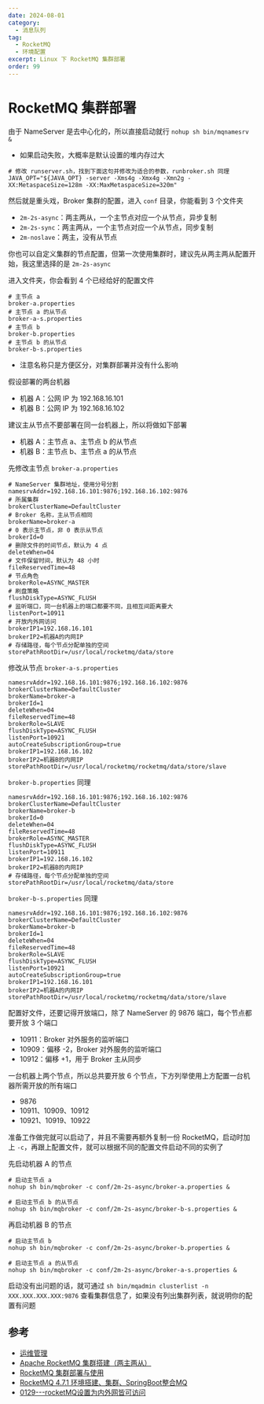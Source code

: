 ```yaml
---
date: 2024-08-01
category:
  - 消息队列
tag:
  - RocketMQ
  - 环境配置
excerpt: Linux 下 RocketMQ 集群部署
order: 99
---
```


# RocketMQ 集群部署

由于 NameServer 是去中心化的，所以直接启动就行 `nohup sh bin/mqnamesrv &`

- 如果启动失败，大概率是默认设置的堆内存过大

```shell
# 修改 runserver.sh，找到下面这句并修改为适合的参数，runbroker.sh 同理
JAVA_OPT="${JAVA_OPT} -server -Xms4g -Xmx4g -Xmn2g -XX:MetaspaceSize=128m -XX:MaxMetaspaceSize=320m"
```

然后就是重头戏，Broker 集群的配置，进入 `conf` 目录，你能看到 3 个文件夹

- `2m-2s-async`：两主两从，一个主节点对应一个从节点，异步复制
- `2m-2s-sync`：两主两从，一个主节点对应一个从节点，同步复制
- `2m-noslave`：两主，没有从节点

你也可以自定义集群的节点配置，但第一次使用集群时，建议先从两主两从配置开始，我这里选择的是 `2m-2s-async`

进入文件夹，你会看到 4 个已经给好的配置文件

```shell
# 主节点 a
broker-a.properties
# 主节点 a 的从节点
broker-a-s.properties
# 主节点 b
broker-b.properties
# 主节点 b 的从节点
broker-b-s.properties
```

- 注意名称只是方便区分，对集群部署并没有什么影响

假设部署的两台机器

- 机器 A：公网 IP 为 192.168.16.101
- 机器 B：公网 IP 为 192.168.16.102

建议主从节点不要部署在同一台机器上，所以将做如下部署

- 机器 A：主节点 a、主节点 b 的从节点
- 机器 B：主节点 b、主节点 a 的从节点

先修改主节点 `broker-a.properties`

```properties
# NameServer 集群地址，使用分号分割
namesrvAddr=192.168.16.101:9876;192.168.16.102:9876
# 所属集群
brokerClusterName=DefaultCluster
# Broker 名称，主从节点相同
brokerName=broker-a
# 0 表示主节点，非 0 表示从节点
brokerId=0
# 删除文件的时间节点，默认为 4 点
deleteWhen=04
# 文件保留时间，默认为 48 小时
fileReservedTime=48
# 节点角色
brokerRole=ASYNC_MASTER
# 刷盘策略
flushDiskType=ASYNC_FLUSH
# 监听端口，同一台机器上的端口都要不同，且相互间距离要大
listenPort=10911
# 开放内外网访问
brokerIP1=192.168.16.101
brokerIP2=机器A的内网IP
# 存储路径，每个节点分配单独的空间
storePathRootDir=/usr/local/rocketmq/data/store
```

修改从节点 `broker-a-s.properties`

```properties
namesrvAddr=192.168.16.101:9876;192.168.16.102:9876
brokerClusterName=DefaultCluster
brokerName=broker-a
brokerId=1
deleteWhen=04
fileReservedTime=48
brokerRole=SLAVE
flushDiskType=ASYNC_FLUSH
listenPort=10921
autoCreateSubscriptionGroup=true
brokerIP1=192.168.16.102
brokerIP2=机器B的内网IP
storePathRootDir=/usr/local/rocketmq/rocketmq/data/store/slave
```

`broker-b.properties` 同理

```properties
namesrvAddr=192.168.16.101:9876;192.168.16.102:9876
brokerClusterName=DefaultCluster
brokerName=broker-b
brokerId=0
deleteWhen=04
fileReservedTime=48
brokerRole=ASYNC_MASTER
flushDiskType=ASYNC_FLUSH
listenPort=10911
brokerIP1=192.168.16.102
brokerIP2=机器B的内网IP
# 存储路径，每个节点分配单独的空间
storePathRootDir=/usr/local/rocketmq/data/store
```

`broker-b-s.properties` 同理

```properties
namesrvAddr=192.168.16.101:9876;192.168.16.102:9876
brokerClusterName=DefaultCluster
brokerName=broker-b
brokerId=1
deleteWhen=04
fileReservedTime=48
brokerRole=SLAVE
flushDiskType=ASYNC_FLUSH
listenPort=10921
autoCreateSubscriptionGroup=true
brokerIP1=192.168.16.101
brokerIP2=机器A的内网IP
storePathRootDir=/usr/local/rocketmq/rocketmq/data/store/slave
```

配置好文件，还要记得开放端口，除了 NameServer 的 9876 端口，每个节点都要开放 3 个端口

- 10911：Broker 对外服务的监听端口
- 10909：偏移 -2，Broker 对外服务的监听端口
- 10912：偏移 +1，用于 Broker 主从同步

一台机器上两个节点，所以总共要开放 6 个节点，下方列举使用上方配置一台机器所需开放的所有端口

- 9876
- 10911、10909、10912
- 10921、10919、10922

准备工作做完就可以启动了，并且不需要再额外复制一份 RocketMQ，启动时加上 `-c`，再跟上配置文件，就可以根据不同的配置文件启动不同的实例了

先启动机器 A 的节点

```shell
# 启动主节点 a
nohup sh bin/mqbroker -c conf/2m-2s-async/broker-a.properties &

# 启动主节点 b 的从节点
nohup sh bin/mqbroker -c conf/2m-2s-async/broker-b-s.properties &
```

再启动机器 B 的节点

```shell
# 启动主节点 b
nohup sh bin/mqbroker -c conf/2m-2s-async/broker-b.properties &

# 启动主节点 a 的从节点
nohup sh bin/mqbroker -c conf/2m-2s-async/broker-a-s.properties &
```

启动没有出问题的话，就可通过 `sh bin/mqadmin clusterlist -n XXX.XXX.XXX.XXX:9876` 查看集群信息了，如果没有列出集群列表，就说明你的配置有问题

## 参考

- [运维管理](https://github.com/apache/rocketmq/blob/develop/docs/cn/operation.md)
- [Apache RocketMQ 集群搭建（两主两从）](https://cloud.tencent.com/developer/article/1412653)
- [RocketMQ 集群部署与使用](https://xiangflight.github.io/rocketmq-cluster-deployment/)
- [RocketMQ 4.7.1 环境搭建、集群、SpringBoot整合MQ](https://www.cnblogs.com/chenyanbin/p/13798952.html)
- [0129---rocketMQ设置为内外网皆可访问](https://blog.csdn.net/gmriwyf/article/details/122746146)
